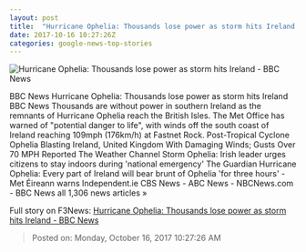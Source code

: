 ```yaml
---
layout: post
title:  "Hurricane Ophelia: Thousands lose power as storm hits Ireland - BBC News"
date: 2017-10-16 10:27:26Z
categories: google-news-top-stories
---
```


![Hurricane Ophelia: Thousands lose power as storm hits Ireland - BBC News](https://ichef-1.bbci.co.uk/news/1024/cpsprodpb/10AE2/production/_98322386_mediaitem98322385.jpg)

BBC News Hurricane Ophelia: Thousands lose power as storm hits Ireland BBC News Thousands are without power in southern Ireland as the remnants of Hurricane Ophelia reach the British Isles. The Met Office has warned of "potential danger to life", with winds off the south coast of Ireland reaching 109mph (176km/h) at Fastnet Rock. Post-Tropical Cyclone Ophelia Blasting Ireland, United Kingdom With Damaging Winds; Gusts Over 70 MPH Reported The Weather Channel Storm Ophelia: Irish leader urges citizens to stay indoors during 'national emergency' The Guardian Hurricane Ophelia: Every part of Ireland will bear brunt of Ophelia 'for three hours' - Met Éireann warns Independent.ie CBS News - ABC News - NBCNews.com - BBC News all 1,306 news articles »


Full story on F3News: [Hurricane Ophelia: Thousands lose power as storm hits Ireland - BBC News](http://www.f3nws.com/n/CzmBmB)

> Posted on: Monday, October 16, 2017 10:27:26 AM

